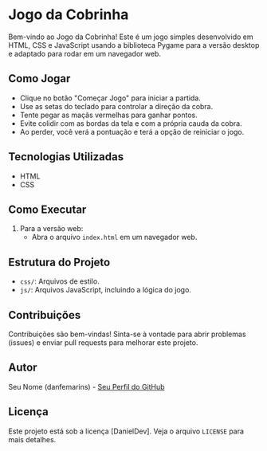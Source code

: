 # Jogo da Cobrinha

Bem-vindo ao Jogo da Cobrinha! Este é um jogo simples desenvolvido em HTML, CSS e JavaScript usando a biblioteca Pygame para a versão desktop e adaptado para rodar em um navegador web.

## Como Jogar

- Clique no botão "Começar Jogo" para iniciar a partida.
- Use as setas do teclado para controlar a direção da cobra.
- Tente pegar as maçãs vermelhas para ganhar pontos.
- Evite colidir com as bordas da tela e com a própria cauda da cobra.
- Ao perder, você verá a pontuação e terá a opção de reiniciar o jogo.

## Tecnologias Utilizadas

- HTML
- CSS

## Como Executar

1. Para a versão web:
   - Abra o arquivo `index.html` em um navegador web.

## Estrutura do Projeto

- `css/`: Arquivos de estilo.
- `js/`: Arquivos JavaScript, incluindo a lógica do jogo.


## Contribuições

Contribuições são bem-vindas! Sinta-se à vontade para abrir problemas (issues) e enviar pull requests para melhorar este projeto.

## Autor

Seu Nome (danfemarins) - [Seu Perfil do GitHub](https://github.com/danfemarins)

## Licença

Este projeto está sob a licença [DanielDev]. Veja o arquivo `LICENSE` para mais detalhes.
